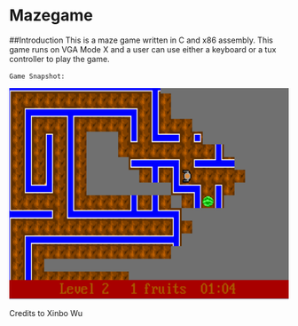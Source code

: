 # Mazegame

##Introduction
	This is a maze game written in C and x86 assembly. This game runs on VGA Mode X 
	and a user can use either a keyboard or a tux controller to play the game.  

	Game Snapshot: 
![Screenshot](snapshot.png)


Credits to Xinbo Wu